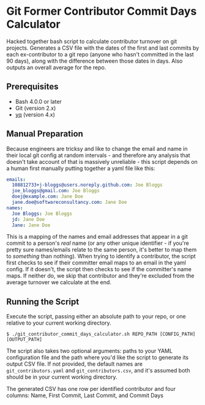 # Git Former Contributor Commit Days Calculator

Hacked together bash script to calculate contributor turnover on git projects. Generates a CSV file with the dates of the first and last commits by each ex-contributor to a git repo (anyone who hasn't committed in the last 90 days), along with the difference between those dates in days. Also outputs an overall average for the repo.

## Prerequisites
* Bash 4.0.0 or later
* Git (version 2.x)
* [yq](https://mikefarah.gitbook.io/yq/) (version 4.x)

## Manual Preparation

Because engineers are tricksy and like to change the email and name in their local git config at random intervals - and therefore any analysis that doesn't take account of that is massively unreliable - this script depends on a human first manually putting together a yaml file like this:

```yaml
emails:
  108812733+j-bloggs@users.noreply.github.com: Joe Bloggs
  joe_bloggs@gmail.com: Joe Bloggs
  doej@example.com: Jane Doe
  jane.doe@softwareconsultancy.com: Jane Doe
names:
  Joe Bloggs: Joe Bloggs
  jd: Jane Doe
  Jane: Jane Doe
```

This is a mapping of the names and email addresses that appear in a git commit to a person's _real_ name (or any other unique identifier - if you're pretty sure names/emails relate to the same person, it's better to map them to _something_ than nothing). When trying to identify a contributor, the script first checks to see if their committer email maps to an email in the yaml config. If it doesn't, the script then checks to see if the committer's name maps. If neither do, we skip that contributor and they're excluded from the average turnover we calculate at the end.

## Running the Script

Execute the script, passing either an absolute path to your repo, or one relative to your current working directory.

```console
$ ./git_contributor_commit_days_calculator.sh REPO_PATH [CONFIG_PATH] [OUTPUT_PATH]
```

The script also takes two optional arguments: paths to your YAML configuration file and the path where you'd like the script to generate its output CSV file. If not provided, the default names are `git_contributors.yaml` and `git_contributors.csv`, and it's assumed both should be in your current working directory.

The generated CSV has one row per identified contributor and  four columns: Name, First Commit, Last Commit, and Commit Days
